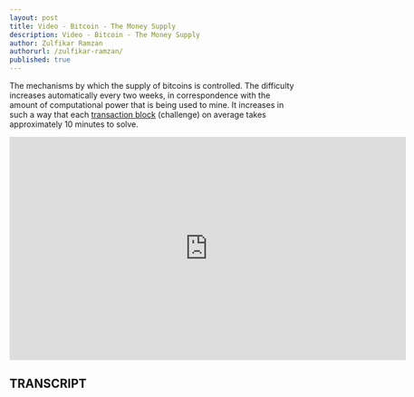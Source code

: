 ```yaml
---
layout: post
title: Video - Bitcoin - The Money Supply
description: Video - Bitcoin - The Money Supply
author: Zulfikar Ramzan
authorurl: /zulfikar-ramzan/
published: true
---
```


<p>The mechanisms by which the supply of bitcoins is controlled. The difficulty increases automatically every two weeks, in correspondence with the amount of computational power that is being used to mine. It increases in such a way that each <a href="/8-problems-with-bitcoin-to-solve-before-block-size/">transaction block</a> (challenge) on average takes approximately 10 minutes to solve.</p>

<center><iframe width="700" height="394" src="https://www.youtube.com/embed/JuWYLAtz3Y4" frameborder="0" allowfullscreen></iframe></center>

<h2>TRANSCRIPT</h2>
